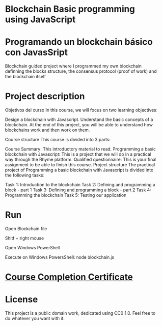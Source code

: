 # Blockchain Basic programming using JavaScript
# Programando un blockchain básico con JavasSript

Blockchain guided project where I programmed my own blockchain definning the blocks structure, the consensus protocol (proof of work) and the blockchain itself


# Project description
Objetivos del curso
In this course, we will focus on two learning objectives:

Design a blockchain with Javascript.
Understand the basic concepts of a blockchain.
At the end of this project, you will be able to understand how blockchains work and then work on them.

Course structure
This course is divided into 3 parts:

Course Summary: This introductory material to read.
Programming a basic blockchain with Javascript: This is a project that we will do in a practical way through the Rhyme platform.
Qualified questionnaire: This is your final assignment to be able to finish this course.
Project structure
The practical project of Programming a basic blockchain with Javascript is divided into the following tasks:

Task 1: Introduction to the blockchain
Task 2: Defining and programming a block - part 1
Task 3: Defining and programming a block - part 2
Task 4: Programming the blockchain
Task 5: Testing our application

# Run
Open Blockchain file

Shitf + right mouse

Open Windows PowerShell

Execute on Windows PowersShell: node blockchain.js

# [Course Completion Certificate](https://www.coursera.org/account/accomplishments/certificate/MYFUMHV87BYH)

# License
This project is a public domain work, dedicated using CC0 1.0. Feel free to do whatever you want with it. 

